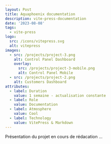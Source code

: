 ```yaml
---
layout: Post
title: Aquaphoenix documentation
description: vite-press-documentation
date: '2023-08-08'
tags:
  - vite-press
logo:
  src: /icons/vitepress.svg
  alt: vitepress
images:
  - src: /projects/project-3.png
    alt: Control Panel Dashboard
    overlay:
      src: /projects/project-3-mobile.png
      alt: Control Panel Mobile
  - src: /projects/project-2.png
    alt: Customers Dashboard
attributes:
  - label: Duration
    value: 1 semaine - actualisation constante
  - label: Role
    value: Documentation
  - label: Atmosphere
    value: Cool
  - label: Technology
    value: VitePress & Markdown
---
```


Présentation du projet en cours de rédacation ...

